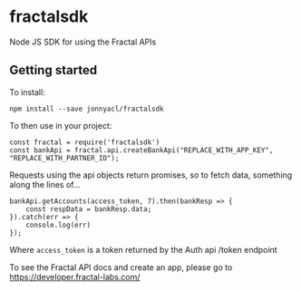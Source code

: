 # fractalsdk

Node JS SDK for using the Fractal APIs

## Getting started

To install:

```
npm install --save jonnyacl/fractalsdk
```

To then use in your project:

```
const fractal = require('fractalsdk')
const bankApi = fractal.api.createBankApi("REPLACE_WITH_APP_KEY", "REPLACE_WITH_PARTNER_ID");
```

Requests using the api objects return promises, so to fetch data, something along the lines of...

```
bankApi.getAccounts(access_token, 7).then(bankResp => {
    const respData = bankResp.data;
}).catch(err => {
    console.log(err)
});
```
Where ```access_token``` is a token returned by the Auth api /token endpoint

To see the Fractal API docs and create an app, please go to https://developer.fractal-labs.com/
